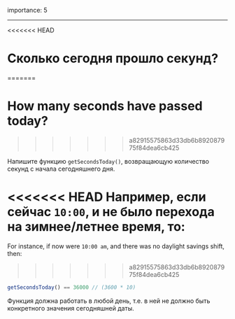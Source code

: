 importance: 5

---

<<<<<<< HEAD
# Сколько сегодня прошло секунд?
=======
# How many seconds have passed today?
>>>>>>> a82915575863d33db6b892087975f84dea6cb425

Напишите функцию `getSecondsToday()`, возвращающую количество секунд с начала сегодняшнего дня.

<<<<<<< HEAD
Например, если сейчас `10:00`, и не было перехода на зимнее/летнее время, то:
=======
For instance, if now were `10:00 am`, and there was no daylight savings shift, then:
>>>>>>> a82915575863d33db6b892087975f84dea6cb425

```js
getSecondsToday() == 36000 // (3600 * 10)
```

Функция должна работать в любой день, т.е. в ней не должно быть конкретного значения сегодняшней даты.
